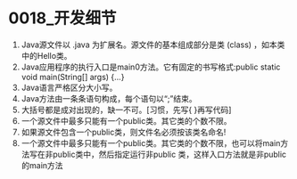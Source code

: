 # 0018_开发细节

1. Java源文件以 .java 为扩展名。源文件的基本组成部分是类 (class) ，如本类中的Hello类。
2. Java应用程序的执行入口是main0方法。它有固定的书写格式:public static void main(String[] args) {…}
3. Java语言严格区分大小写。
4. Java方法由一条条语句构成，每个语句以“;”结束。
5. 大括号都是成对出现的，缺一不可。[习惯，先写{ }再写代码]
6. 一个源文件中最多只能有一个public类。其它类的个数不限。
7. 如果源文件包含一个public类，则文件名必须按该类名命名!
8. 一个源文件中最多只能有一个public类。其它类的个数不限，也可以将main方法写在非public类中，然后指定运行非public 类，这样入口方法就是非public 的main方法
